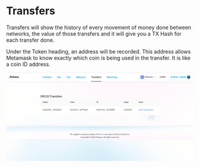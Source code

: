 # Transfers

Transfers will show the history of every movement of money done between networks, the value of those transfers and it will give you a TX Hash for each transfer done.

Under the Token heading, an address will be recorded.  This address allows Metamask to know exactly which coin is being used in the transfer. It is like a coin ID address.



![](<../.gitbook/assets/image (15).png>)

